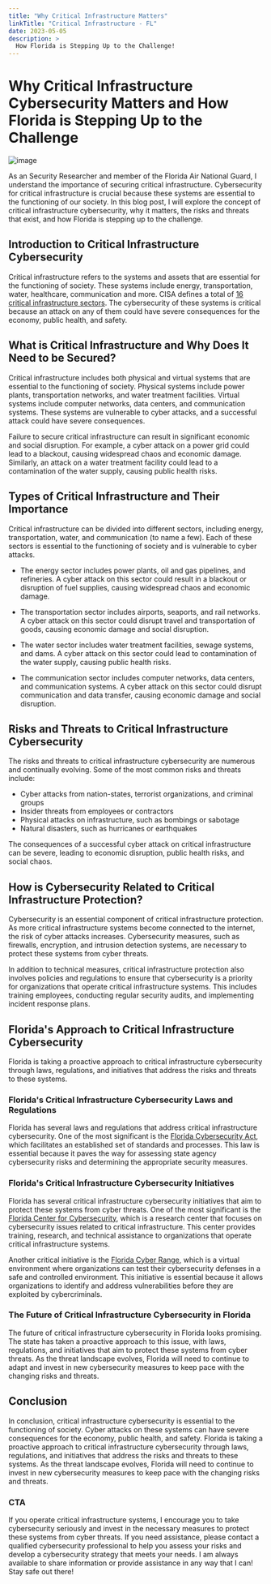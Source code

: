 ```yaml
---
title: "Why Critical Infrastructure Matters"
linkTitle: "Critical Infrastructure - FL"
date: 2023-05-05
description: >
  How Florida is Stepping Up to the Challenge!
---
```


# Why Critical Infrastructure Cybersecurity Matters and How Florida is Stepping Up to the Challenge

![image](/static/network-critical-infrastructure.jpg)

As an Security Researcher and member of the Florida Air National Guard, I understand the importance of securing critical infrastructure. Cybersecurity for critical infrastructure is crucial because these systems are essential to the functioning of our society. In this blog post, I will explore the concept of critical infrastructure cybersecurity, why it matters, the risks and threats that exist, and how Florida is stepping up to the challenge.

## Introduction to Critical Infrastructure Cybersecurity

Critical infrastructure refers to the systems and assets that are essential for the functioning of society. These systems include energy, transportation, water, healthcare, communication and more. CISA defines a total of [16 critical infrastructure sectors](https://www.cisa.gov/topics/critical-infrastructure-security-and-resilience/critical-infrastructure-sectors). The cybersecurity of these systems is critical because an attack on any of them could have severe consequences for the economy, public health, and safety.

## What is Critical Infrastructure and Why Does It Need to be Secured?

Critical infrastructure includes both physical and virtual systems that are essential to the functioning of society. Physical systems include power plants, transportation networks, and water treatment facilities. Virtual systems include computer networks, data centers, and communication systems. These systems are vulnerable to cyber attacks, and a successful attack could have severe consequences.

Failure to secure critical infrastructure can result in significant economic and social disruption. For example, a cyber attack on a power grid could lead to a blackout, causing widespread chaos and economic damage. Similarly, an attack on a water treatment facility could lead to a contamination of the water supply, causing public health risks.

## Types of Critical Infrastructure and Their Importance

Critical infrastructure can be divided into different sectors, including energy, transportation, water, and communication (to name a few). Each of these sectors is essential to the functioning of society and is vulnerable to cyber attacks.

- The energy sector includes power plants, oil and gas pipelines, and refineries. A cyber attack on this sector could result in a blackout or disruption of fuel supplies, causing widespread chaos and economic damage.

- The transportation sector includes airports, seaports, and rail networks. A cyber attack on this sector could disrupt travel and transportation of goods, causing economic damage and social disruption.

- The water sector includes water treatment facilities, sewage systems, and dams. A cyber attack on this sector could lead to contamination of the water supply, causing public health risks.

- The communication sector includes computer networks, data centers, and communication systems. A cyber attack on this sector could disrupt communication and data transfer, causing economic damage and social disruption.

## Risks and Threats to Critical Infrastructure Cybersecurity

The risks and threats to critical infrastructure cybersecurity are numerous and continually evolving. Some of the most common risks and threats include:

- Cyber attacks from nation-states, terrorist organizations, and criminal groups
- Insider threats from employees or contractors
- Physical attacks on infrastructure, such as bombings or sabotage
- Natural disasters, such as hurricanes or earthquakes

The consequences of a successful cyber attack on critical infrastructure can be severe, leading to economic disruption, public health risks, and social chaos.

## How is Cybersecurity Related to Critical Infrastructure Protection?

Cybersecurity is an essential component of critical infrastructure protection. As more critical infrastructure systems become connected to the internet, the risk of cyber attacks increases. Cybersecurity measures, such as firewalls, encryption, and intrusion detection systems, are necessary to protect these systems from cyber threats.

In addition to technical measures, critical infrastructure protection also involves policies and regulations to ensure that cybersecurity is a priority for organizations that operate critical infrastructure systems. This includes training employees, conducting regular security audits, and implementing incident response plans.

## Florida's Approach to Critical Infrastructure Cybersecurity

Florida is taking a proactive approach to critical infrastructure cybersecurity through laws, regulations, and initiatives that address the risks and threats to these systems.

### Florida's Critical Infrastructure Cybersecurity Laws and Regulations

Florida has several laws and regulations that address critical infrastructure cybersecurity. One of the most significant is the [Florida Cybersecurity Act](http://www.leg.state.fl.us/statutes/index.cfm?App_mode=Display_Statute&URL=0200-0299/0282/Sections/0282.318.html), which facilitates an established set of standards and processes. This law is essential because it paves the way for assessing state agency cybersecurity risks and determining the appropriate security measures.

### Florida's Critical Infrastructure Cybersecurity Initiatives

Florida has several critical infrastructure cybersecurity initiatives that aim to protect these systems from cyber threats. One of the most significant is the [Florida Center for Cybersecurity](https://cyberflorida.org/), which is a research center that focuses on cybersecurity issues related to critical infrastructure. This center provides training, research, and technical assistance to organizations that operate critical infrastructure systems.

Another critical initiative is the [Florida Cyber Range](https://uwf.edu/centers/center-for-cybersecurity/florida-cyber-range/), which is a virtual environment where organizations can test their cybersecurity defenses in a safe and controlled environment. This initiative is essential because it allows organizations to identify and address vulnerabilities before they are exploited by cybercriminals.

### The Future of Critical Infrastructure Cybersecurity in Florida

The future of critical infrastructure cybersecurity in Florida looks promising. The state has taken a proactive approach to this issue, with laws, regulations, and initiatives that aim to protect these systems from cyber threats. As the threat landscape evolves, Florida will need to continue to adapt and invest in new cybersecurity measures to keep pace with the changing risks and threats.

## Conclusion

In conclusion, critical infrastructure cybersecurity is essential to the functioning of society. Cyber attacks on these systems can have severe consequences for the economy, public health, and safety. Florida is taking a proactive approach to critical infrastructure cybersecurity through laws, regulations, and initiatives that address the risks and threats to these systems. As the threat landscape evolves, Florida will need to continue to invest in new cybersecurity measures to keep pace with the changing risks and threats.

### CTA

If you operate critical infrastructure systems, I encourage you to take cybersecurity seriously and invest in the necessary measures to protect these systems from cyber threats. If you need assistance, please contact a qualified cybersecurity professional to help you assess your risks and develop a cybersecurity strategy that meets your needs. I am always available to share information or provide assistance in any way that I can! Stay safe out there!